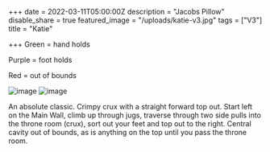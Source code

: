 +++
date = 2022-03-11T05:00:00Z
description = "Jacobs Pillow"
disable_share = true
featured_image = "/uploads/katie-v3.jpg"
tags = ["V3"]
title = "Katie"



+++
Green = hand holds

Purple = foot holds

Red = out of bounds

![image](/uploads/katie-v3.jpg)
![image](/uploads/katie-top-v3.jpg)

An absolute classic. Crimpy crux with a straight forward top out. Start left on the Main Wall, climb up through jugs, traverse through two side pulls into the throne room (crux), sort out your feet and top out to the right. Central cavity out of bounds, as is anything on the top until you pass the throne room.



